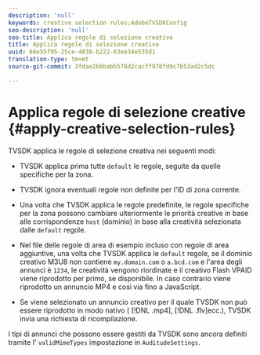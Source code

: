 ```yaml
---
description: 'null'
keywords: creative selection rules;AdobeTVSDKConfig
seo-description: 'null'
seo-title: Applica regole di selezione creative
title: Applica regole di selezione creative
uuid: 66e55f95-25ce-4838-b222-63ee34e535d1
translation-type: tm+mt
source-git-commit: 3fdae2b6babb578d2cacff970fd9c7b53ad2c5dc

---
```



# Applica regole di selezione creative {#apply-creative-selection-rules}

TVSDK applica le regole di selezione creativa nei seguenti modi:

* TVSDK applica prima tutte `default` le regole, seguite da quelle specifiche per la zona.
* TVSDK ignora eventuali regole non definite per l&#39;ID di zona corrente.
* Una volta che TVSDK applica le regole predefinite, le regole specifiche per la zona possono cambiare ulteriormente le priorità creative in base alle corrispondenze `host` (dominio) in base alla creatività selezionata dalle `default` regole.

* Nel file delle regole di area di esempio incluso con regole di area aggiuntive, una volta che TVSDK applica le `default` regole, se il dominio creativo M3U8 non contiene `my.domain.com` o `a.bcd.com` e l&#39;area degli annunci è `1234`, le creatività vengono riordinate e il creativo Flash VPAID viene riprodotto per primo, se disponibile. In caso contrario viene riprodotto un annuncio MP4 e così via fino a JavaScript.

* Se viene selezionato un annuncio creativo per il quale TVSDK non può essere riprodotto in modo nativo ( [!DNL .mp4], [!DNL .flv]ecc.), TVSDK invia una richiesta di ricompilazione.

I tipi di annunci che possono essere gestiti da TVSDK sono ancora definiti tramite l&#39; `validMimeTypes` impostazione in `AuditudeSettings`.

<!-- 

In Android 2.5 API docs, I see a 
<span class="codeph"> setValidMimeTypes</span> but not a 
<span class="codeph"> getValidMimeTypes</span>.

 -->

